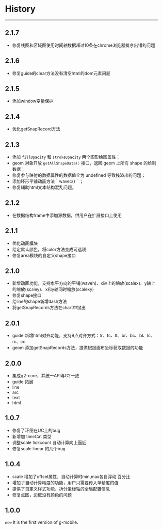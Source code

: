 # History

---

## 2.1.7
* 修复线图和区域图使用时间轴数据超过10条在chrome浏览器排序出错的问题

## 2.1.6
* 修复guide的clear方法没有清空html的dom元素问题

## 2.1.5
* 添加window变量保护

## 2.1.4
* 优化getSnapRecord方法

## 2.1.3

* 添加 `fillOpacity` 和 `strokeOpacity` 两个图形绘图属性；
* geom 对象开放 `getAllShapeData()` 接口，返回 geom 上所有 shape 的绘制数据；
* 修复参与映射的数据属性的数据值全为 undefined 导致栈溢出的问题；
* 添加环形平铺动画方法｀wavec()｀；
* 修复辅助html文本结构混乱问题。

## 2.1.2
* 在数据结构frame中添加源数据，供用户在扩展接口上使用

## 2.1.1
* 优化动画模块
* 给定默认颜色，将color方法变成可选项
* 修复area模块的自定义shape接口

## 2.1.0
* 新增动画功能，支持水平方向的平铺(waveh)、x轴上的缩放(scalex)、y轴上的缩放(scaley)、x和y轴同时缩放(scalexy)
* 修复shape接口
* 给line的shape新增dash方法
* 将getSnapRecords方法在chart中抛出

## 2.0.1
* guide 新增html对齐功能，支持9点对齐方式：tr、tc、tl、br、bc、bl、lc、rc、cc
* geom 添加getSnapRecords方法，提供根据画布坐标获取数据的功能

## 2.0.0
* 集成g2-core，并统一API与G2一致
* guide 拓展
* line
* arc
* text
* html

## 1.0.7

* 修复了环图在UC上的bug
* 新增加 timeCat 类型
* 调整scale tickcount 自动计算向上逼近
* 修复scale linear 的几个bug

## 1.0.4

* scale 增加了offset属性，自动计算时min,max各自浮动 百分比
* 增加了自动计算精度的功能，用户只需要传入单精度的值
* 提供了自定义样式功能，拆分坐标轴的全局配置信息
* 修复点图，边框没有颜色的问题

## 1.0.0

`new` It is the first version of g-mobile.
